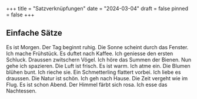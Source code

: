 +++
title = "Satzverknüpfungen"
date = "2024-03-04"
draft = false
pinned = false
+++
## Einfache Sätze

Es ist Morgen. Der Tag beginnt ruhig. Die Sonne scheint durch das Fenster. Ich mache Frühstück. Es duftet nach Kaffee. Ich geniesse den ersten Schluck. Draussen zwitschern Vögel. Ich höre das Summen der Bienen. Nun gehe ich spazieren. Die Luft ist frisch. Es ist warm. Ich atme ein. Die Blumen blühen bunt. Ich rieche sie. Ein Schmetterling flattert vorbei. Ich liebe es draussen. Die Natur ist schön. Ich geh nach Hause. Die Zeit vergeht wie im Flug. Es ist schon Abend. Der Himmel färbt sich rosa. Ich esse das Nachtessen.